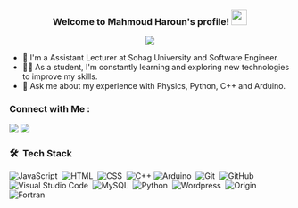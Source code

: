 <!--
<img width="250" align="right" src="https://c.tenor.com/_DOBjnGspYAAAAAM/code-coding.gif">
-->
<h3 align="center">
  Welcome to Mahmoud Haroun's profile!
  <img src="https://media.giphy.com/media/hvRJCLFzcasrR4ia7z/giphy.gif" width="28">
</h3>

<!-- Typing SVG by DenverCoder1 - https://github.com/DenverCoder1/readme-typing-svg -->
<p align="center">
  <a href="https://github.com/DenverCoder1/readme-typing-svg"><img src="https://readme-typing-svg.herokuapp.com/?lines=Assistant-Lecturer%20and%20Sofware%20Engineer;Always%20learning%20new%20things&font=Fira%20Code&center=true&width=540&height=45&color=f75c7e&vCenter=true&size=22"></a>
</p> 

- 🏢 I'm a Assistant Lecturer at Sohag University and Software Engineer.
- 👨‍💻 As a student, I'm constantly learning and exploring new technologies to improve my skills.
- 💬 Ask me about my experience with Physics, Python, C++ and Arduino.
<!--
- ⚡ Fun Fact: I'm a coffee enthusiast and my perfect day would start and end with a cup of coffee.
- 👨‍💻 Check out my portfolio at https://yousef-dergham.netlify.app/ to see some of the projects I've worked on.
-->

### Connect with Me :

<a href="https://www.linkedin.com/in/mahmoud-haroun-541943176/" target="_blank"><img src="https://img.shields.io/badge/-Mahmoud%20Haroun-0077B5?style=for-the-badge&logo=Linkedin&logoColor=white"/></a>
<a href="https://t.me/mahmoudharoun2" target="_blank"><img src="https://img.shields.io/badge/-Mahmoud%20Haroun-0077B5?style=for-the-badge&logo=Telegram&logoColor=white"/></a>
### 🛠 &nbsp;Tech Stack
![JavaScript](https://img.shields.io/badge/-JavaScript-05122A?style=flat&logo=javascript)&nbsp;
![HTML](https://img.shields.io/badge/-HTML-05122A?style=flat&logo=HTML5)&nbsp;
![CSS](https://img.shields.io/badge/-CSS-05122A?style=flat&logo=CSS3&logoColor=1572B6)&nbsp;
![C++](https://img.shields.io/badge/-C++-05122A?style=flat&logo=c)
![Arduino](https://img.shields.io/badge/-Arduino-05122A?style=flat&logo=arduino&logoColor=339933)&nbsp;
![Git](https://img.shields.io/badge/-Git-05122A?style=flat&logo=git)&nbsp;
![GitHub](https://img.shields.io/badge/-GitHub-05122A?style=flat&logo=github)&nbsp;
![Visual Studio Code](https://img.shields.io/badge/-Visual%20Studio%20Code-05122A?style=flat&logo=visual-studio-code&logoColor=007ACC)&nbsp;
![MySQL](https://img.shields.io/badge/-MySQL-05122A?style=flat&logo=mysql)&nbsp;
![Python](https://img.shields.io/badge/-Python%20-05122A?style=flat&logo=python)&nbsp;
![Wordpress](https://img.shields.io/badge/-Wordpress%20-05122A?style=flat&logo=wordpress)&nbsp;
![Origin](https://img.shields.io/badge/-Origin%20-05122A?style=flat&logo=origin)&nbsp;
![Fortran](https://img.shields.io/badge/-Fortran%20-05122A?style=flat&logo=fortran)&nbsp;

<!--
<img align="left" src="https://github-readme-stats.vercel.app/api/top-langs?username=yousefdergham&show_icons=true&locale=en&layout=compact&theme=radical" alt="most used languages" />
<br>
<a href="https://komarev.com/ghpvc/?username=yousefdergham&style=for-the-badge">
    <img src="https://komarev.com/ghpvc/?username=yousefdergham&style=for-the-badge">
</a> -->
